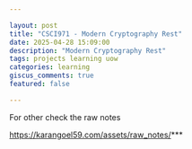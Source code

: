 ```yaml
---

layout: post  
title: "CSCI971 - Modern Cryptography Rest"  
date: 2025-04-28 15:09:00  
description: "Modern Cryptography Rest"  
tags: projects learning uow
categories: learning  
giscus_comments: true  
featured: false  

---
```


For other check the raw notes

https://karangoel59.com/assets/raw_notes/***
